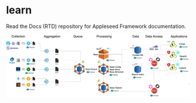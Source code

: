 # learn
Read the Docs (RTD) repository for Appleseed Framework documentation.

![Appleseed Framework 2017](assets/SM.RD.Appleseed.Framework.Diagram.2017.png)
